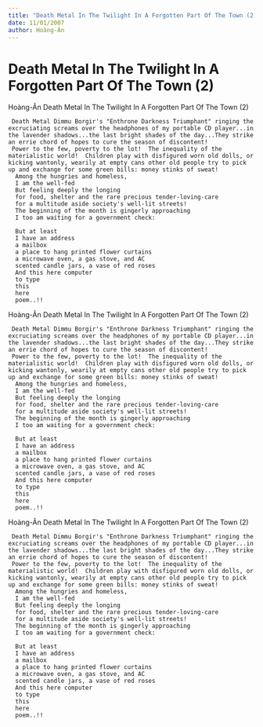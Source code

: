 ```yaml
---
title: "Death Metal In The Twilight In A Forgotten Part Of The Town (2)"
date: 11/01/2007
author: Hoàng-Ân
---
```


# Death Metal In The Twilight In A Forgotten Part Of The Town (2)

Hoàng-Ân
Death Metal In The Twilight In A Forgotten Part Of The Town (2)

     Death Metal Dimmu Borgir's "Enthrone Darkness Triumphant" ringing the excruciating screams over the headphones of my portable CD player...in the lavender shadows...the last bright shades of the day...They strike an errie chord of hopes to cure the season of discontent! 
     Power to the few, poverty to the lot!  The inequality of the materialistic world!  Children play with disfigured worn old dolls, or kicking wantonly, wearily at empty cans other old people try to pick up and exchange for some green bills: money stinks of sweat!
      Among the hungries and homeless,
      I am the well-fed
      But feeling deeply the longing
      for food, shelter and the rare precious tender-loving-care
      for a multitude aside society's well-lit streets!
      The beginning of the month is gingerly approaching
      I too am waiting for a government check:

      But at least
      I have an address
      a mailbox
      a place to hang printed flower curtains
      a microwave oven, a gas stove, and AC
      scented candle jars, a vase of red roses
      And this here computer
      to type
      this
      here
      poem..!!

Hoàng-Ân
Death Metal In The Twilight In A Forgotten Part Of The Town (2)

     Death Metal Dimmu Borgir's "Enthrone Darkness Triumphant" ringing the excruciating screams over the headphones of my portable CD player...in the lavender shadows...the last bright shades of the day...They strike an errie chord of hopes to cure the season of discontent! 
     Power to the few, poverty to the lot!  The inequality of the materialistic world!  Children play with disfigured worn old dolls, or kicking wantonly, wearily at empty cans other old people try to pick up and exchange for some green bills: money stinks of sweat!
      Among the hungries and homeless,
      I am the well-fed
      But feeling deeply the longing
      for food, shelter and the rare precious tender-loving-care
      for a multitude aside society's well-lit streets!
      The beginning of the month is gingerly approaching
      I too am waiting for a government check:

      But at least
      I have an address
      a mailbox
      a place to hang printed flower curtains
      a microwave oven, a gas stove, and AC
      scented candle jars, a vase of red roses
      And this here computer
      to type
      this
      here
      poem..!!

Hoàng-Ân
Death Metal In The Twilight In A Forgotten Part Of The Town (2)

     Death Metal Dimmu Borgir's "Enthrone Darkness Triumphant" ringing the excruciating screams over the headphones of my portable CD player...in the lavender shadows...the last bright shades of the day...They strike an errie chord of hopes to cure the season of discontent! 
     Power to the few, poverty to the lot!  The inequality of the materialistic world!  Children play with disfigured worn old dolls, or kicking wantonly, wearily at empty cans other old people try to pick up and exchange for some green bills: money stinks of sweat!
      Among the hungries and homeless,
      I am the well-fed
      But feeling deeply the longing
      for food, shelter and the rare precious tender-loving-care
      for a multitude aside society's well-lit streets!
      The beginning of the month is gingerly approaching
      I too am waiting for a government check:

      But at least
      I have an address
      a mailbox
      a place to hang printed flower curtains
      a microwave oven, a gas stove, and AC
      scented candle jars, a vase of red roses
      And this here computer
      to type
      this
      here
      poem..!!

